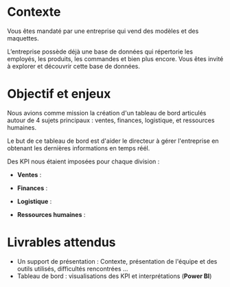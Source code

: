 # Contexte 
Vous êtes mandaté par une entreprise qui vend des modèles et des maquettes.

L’entreprise possède déjà une base de données qui répertorie les employés, les produits, les commandes et bien plus encore. Vous êtes invité à explorer et découvrir cette base de données.

# Objectif et enjeux 
Nous avions comme mission la création d'un tableau de bord articulés autour de 4 sujets principaux : ventes, finances, logistique, et ressources humaines. 

Le but de ce tableau de bord est d'aider le directeur à gérer l'entreprise en obtenant les dernières informations en temps réél.

Des KPI nous étaient imposées pour chaque division :

- **Ventes** :

- **Finances** :

- **Logistique** :

- **Ressources humaines** :

# Livrables attendus
- Un support de présentation : Contexte, présentation de l'équipe et des outils utilisés, difficultés rencontrées ...
- Tableau de bord : visualisations des KPI et interprétations (**Power BI**)


